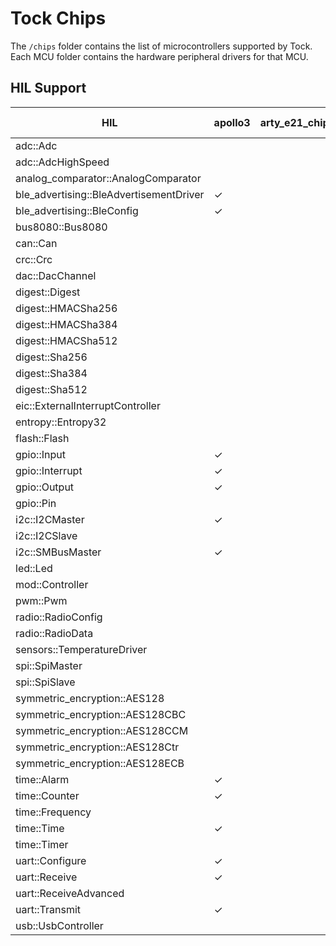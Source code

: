 Tock Chips
==========

The `/chips` folder contains the list of microcontrollers supported by Tock.
Each MCU folder contains the hardware peripheral drivers for that MCU.



HIL Support
-----------

<!--START OF HIL SUPPORT-->

| HIL                                     | apollo3 | arty_e21_chip | e310x | earlgrey | esp32 | esp32-c3 | imxrt10xx | litex | litex_vexriscv | lowrisc | msp432 | nrf52832 | nrf52833 | nrf52840 | rp2040 | sam4l | stm32f303xc | stm32f401cc | stm32f412g | stm32f429zi | stm32f446re | stm32f4xx | swerv | swervolf-eh1 |
|-----------------------------------------|---------|---------------|-------|----------|-------|----------|-----------|-------|----------------|---------|--------|----------|----------|----------|--------|-------|-------------|-------------|------------|-------------|-------------|-----------|-------|--------------|
| adc::Adc                                |         |               |       |          |       |          |           |       |                |         | ✓      | ✓        |          | ✓        | ✓      | ✓     | ✓           |             |            |             |             | ✓         |       |              |
| adc::AdcHighSpeed                       |         |               |       |          |       |          |           |       |                |         | ✓      |          |          |          |        | ✓     | ✓           |             |            |             |             | ✓         |       |              |
| analog_comparator::AnalogComparator     |         |               |       |          |       |          |           |       |                |         |        | ✓        |          | ✓        |        | ✓     |             |             |            |             |             |           |       |              |
| ble_advertising::BleAdvertisementDriver | ✓       |               |       |          |       |          |           |       |                |         |        | ✓        |          | ✓        |        |       |             |             |            |             |             |           |       |              |
| ble_advertising::BleConfig              | ✓       |               |       |          |       |          |           |       |                |         |        | ✓        |          | ✓        |        |       |             |             |            |             |             |           |       |              |
| bus8080::Bus8080                        |         |               |       |          |       |          |           |       |                |         |        |          |          |          |        |       |             |             |            |             |             | ✓         |       |              |
| can::Can                                |         |               |       |          |       |          |           |       |                |         |        |          |          |          |        |       |             |             |            |             |             | ✓         |       |              |
| crc::Crc                                |         |               |       |          |       |          |           |       |                |         |        |          |          |          |        | ✓     |             |             |            |             |             |           |       |              |
| dac::DacChannel                         |         |               |       |          |       |          |           |       |                |         |        |          |          |          |        | ✓     |             |             |            |             |             |           |       |              |
| digest::Digest                          |         |               |       |          |       |          |           |       |                | ✓       |        |          |          |          |        |       |             |             |            |             |             |           |       |              |
| digest::HMACSha256                      |         |               |       |          |       |          |           |       |                | ✓       |        |          |          |          |        |       |             |             |            |             |             |           |       |              |
| digest::HMACSha384                      |         |               |       |          |       |          |           |       |                | ✓       |        |          |          |          |        |       |             |             |            |             |             |           |       |              |
| digest::HMACSha512                      |         |               |       |          |       |          |           |       |                | ✓       |        |          |          |          |        |       |             |             |            |             |             |           |       |              |
| digest::Sha256                          |         |               |       |          |       |          |           |       |                | ✓       |        |          |          |          |        |       |             |             |            |             |             |           |       |              |
| digest::Sha384                          |         |               |       |          |       |          |           |       |                | ✓       |        |          |          |          |        |       |             |             |            |             |             |           |       |              |
| digest::Sha512                          |         |               |       |          |       |          |           |       |                | ✓       |        |          |          |          |        |       |             |             |            |             |             |           |       |              |
| eic::ExternalInterruptController        |         |               |       |          |       |          |           |       |                |         |        |          |          |          |        | ✓     |             |             |            |             |             |           |       |              |
| entropy::Entropy32                      |         |               |       |          |       |          |           |       |                |         |        | ✓        |          | ✓        |        | ✓     |             |             |            |             |             | ✓         |       |              |
| flash::Flash                            |         |               |       |          |       |          |           |       |                | ✓       |        | ✓        |          | ✓        |        | ✓     | ✓           |             |            |             |             |           |       |              |
| gpio::Input                             | ✓       |               | ✓     |          | ✓     |          | ✓         |       |                | ✓       |        | ✓        |          | ✓        | ✓      | ✓     | ✓           |             |            |             |             | ✓         |       |              |
| gpio::Interrupt                         | ✓       |               | ✓     |          | ✓     |          | ✓         |       |                | ✓       | ✓      | ✓        |          | ✓        | ✓      | ✓     | ✓           |             |            |             |             | ✓         |       |              |
| gpio::Output                            | ✓       |               | ✓     |          | ✓     |          | ✓         |       |                | ✓       |        | ✓        |          | ✓        | ✓      | ✓     | ✓           |             |            |             |             | ✓         |       |              |
| gpio::Pin                               |         |               |       |          |       |          |           |       |                |         |        | ✓        |          | ✓        |        |       |             |             |            |             |             |           |       |              |
| i2c::I2CMaster                          | ✓       |               |       |          |       |          | ✓         |       |                | ✓       | ✓      | ✓        |          | ✓        |        | ✓     | ✓           |             |            |             |             | ✓         |       |              |
| i2c::I2CSlave                           |         |               |       |          |       |          |           |       |                |         |        | ✓        |          | ✓        |        | ✓     |             |             |            |             |             |           |       |              |
| i2c::SMBusMaster                        | ✓       |               |       |          |       |          |           |       |                |         |        |          |          |          |        |       |             |             |            |             |             |           |       |              |
| led::Led                                |         |               |       |          |       |          |           | ✓     |                |         |        |          |          |          |        |       |             |             |            |             |             |           |       |              |
| mod::Controller                         |         |               |       |          |       |          |           |       |                |         |        |          |          |          |        | ✓     |             |             |            |             |             |           |       |              |
| pwm::Pwm                                |         |               |       |          |       |          |           |       |                |         |        | ✓        |          | ✓        | ✓      |       |             |             |            |             |             |           |       |              |
| radio::RadioConfig                      |         |               |       |          |       |          |           |       |                |         |        | ✓        |          | ✓        |        |       |             |             |            |             |             |           |       |              |
| radio::RadioData                        |         |               |       |          |       |          |           |       |                |         |        | ✓        |          | ✓        |        |       |             |             |            |             |             |           |       |              |
| sensors::TemperatureDriver              |         |               |       |          |       |          |           |       |                |         |        | ✓        |          | ✓        |        |       |             |             |            |             |             |           |       |              |
| spi::SpiMaster                          |         |               |       |          |       |          |           |       |                |         |        | ✓        |          | ✓        | ✓      | ✓     | ✓           |             |            |             |             | ✓         |       |              |
| spi::SpiSlave                           |         |               |       |          |       |          |           |       |                |         |        |          |          |          |        | ✓     |             |             |            |             |             |           |       |              |
| symmetric_encryption::AES128            |         |               |       | ✓        |       |          |           |       |                |         |        | ✓        |          | ✓        |        | ✓     |             |             |            |             |             |           |       |              |
| symmetric_encryption::AES128CBC         |         |               |       | ✓        |       |          |           |       |                |         |        | ✓        |          | ✓        |        | ✓     |             |             |            |             |             |           |       |              |
| symmetric_encryption::AES128CCM         |         |               |       |          |       |          |           |       |                |         |        | ✓        |          | ✓        |        |       |             |             |            |             |             |           |       |              |
| symmetric_encryption::AES128Ctr         |         |               |       | ✓        |       |          |           |       |                |         |        | ✓        |          | ✓        |        | ✓     |             |             |            |             |             |           |       |              |
| symmetric_encryption::AES128ECB         |         |               |       | ✓        |       |          |           |       |                |         |        |          |          |          |        |       |             |             |            |             |             |           |       |              |
| time::Alarm                             | ✓       |               | ✓     | ✓        | ✓     |          | ✓         |       |                |         | ✓      | ✓        |          | ✓        | ✓      | ✓     | ✓           |             |            |             |             | ✓         | ✓     | ✓            |
| time::Counter                           | ✓       |               |       | ✓        | ✓     |          |           |       |                |         | ✓      | ✓        |          | ✓        |        | ✓     | ✓           |             |            |             |             | ✓         | ✓     | ✓            |
| time::Frequency                         |         |               |       | ✓        | ✓     |          | ✓         | ✓     |                |         | ✓      |          |          |          |        |       |             |             |            |             |             |           | ✓     | ✓            |
| time::Time                              | ✓       |               | ✓     | ✓        | ✓     |          | ✓         | ✓     |                |         | ✓      | ✓        |          | ✓        | ✓      | ✓     | ✓           |             |            |             |             | ✓         | ✓     | ✓            |
| time::Timer                             |         |               |       |          |       |          |           | ✓     |                |         |        |          |          |          |        |       |             |             |            |             |             |           |       |              |
| uart::Configure                         | ✓       |               | ✓     |          | ✓     |          | ✓         | ✓     |                | ✓       | ✓      | ✓        |          | ✓        | ✓      | ✓     | ✓           |             |            |             |             | ✓         |       | ✓            |
| uart::Receive                           | ✓       |               | ✓     |          | ✓     |          | ✓         | ✓     |                | ✓       | ✓      | ✓        |          | ✓        | ✓      | ✓     | ✓           |             |            |             |             | ✓         |       | ✓            |
| uart::ReceiveAdvanced                   |         |               |       |          |       |          |           |       |                |         |        |          |          |          |        | ✓     |             |             |            |             |             |           |       |              |
| uart::Transmit                          | ✓       |               | ✓     |          | ✓     |          | ✓         | ✓     |                | ✓       | ✓      | ✓        |          | ✓        | ✓      | ✓     | ✓           |             |            |             |             | ✓         |       | ✓            |
| usb::UsbController                      |         |               |       |          |       |          |           |       |                | ✓       |        | ✓        |          | ✓        |        | ✓     |             |             |            |             |             |           |       |              |

<!--END OF HIL SUPPORT-->


